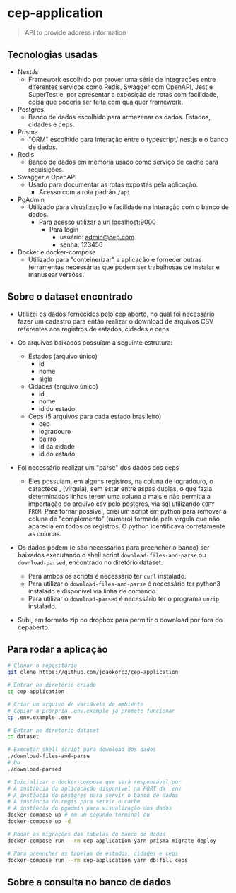 # cep-application

> API to provide address information

## Tecnologias usadas

- NestJs
  - Framework escolhido por prover uma série de integrações entre diferentes serviços como Redis, Swagger com OpenAPI, Jest e SuperTest e, por apresentar a exposição de rotas com facilidade, coisa que poderia ser feita com qualquer framework.
- Postgres
  - Banco de dados escolhido para armazenar os dados. Estados, cidades e ceps.
- Prisma
  - "ORM" escolhido para interação entre o typescript/ nestjs e o banco de dados.
- Redis
  - Banco de dados em memória usado como serviço de cache para requisições.
- Swagger e OpenAPI
  - Usado para documentar as rotas expostas pela aplicação.
    - Acesso com a rota padrão `/api`
- PgAdmin
  - Utilizado para visualização e facilidade na interação com o banco de dados.
    - Para acesso utilizar a url [localhost:9000](http://localhost:9000)
      - Para login
        - usuário: admin@cep.com
        - senha: 123456
- Docker e docker-compose
  - Utilizado para "conteinerizar" a aplicação e fornecer outras ferramentas necessárias que podem ser trabalhosas de instalar e manusear versões.
  
## Sobre o dataset encontrado

- Utilizei os dados fornecidos pelo [cep aberto](https://www.cepaberto.com/), no qual foi necessário fazer um cadastro para então realizar o download de arquivos CSV referentes aos registros de estados, cidades e ceps.

- Os arquivos baixados possuíam a seguinte estrutura:
    - Estados (arquivo único)
      - id
      - nome
      - sigla
    - Cidades (arquivo único)
      - id
      - nome
      - id do estado
    - Ceps (5 arquivos para cada estado brasileiro) 
      - cep
      - logradouro
      - bairro
      - id da cidade
      - id do estado
- Foi necessário realizar um "parse" dos dados dos ceps
  - Eles possuíam, em alguns registros, na coluna de logradouro, o caractece , (vírgula), sem estar entre aspas duplas, o que fazia determinadas linhas terem uma coluna a mais e não permitia a importação do arquivo csv pelo postgres, via sql utilizando `COPY FROM`. Para tornar possível, criei um script em python para remover a coluna de "complemento" (número) formada pela vírgula que não aparecia em todos os registros. O python identificava corretamente as colunas.
- Os dados podem (e são necessários para preencher o banco) ser baixados executando o shell script `download-files-and-parse` ou `download-parsed`, encontrado no diretório dataset.
  - Para ambos os scripts é necessário ter `curl` instalado.
  - Para utilizar o `download-files-and-parse` é necessário ter python3 instalado e disponível via linha de comando.
  - Para utilizar o `download-parsed` é necessário ter o programa `unzip` instalado.
- Subi, em formato zip no dropbox para permitir o download por fora do cepaberto.

## Para rodar a aplicação
```bash
# Clonar o repositório
git clone https://github.com/joaokorcz/cep-application

# Entrar no diretório criado
cd cep-application

# Criar um arquivo de variáveis de ambiente
# Copiar a prórpria .env.example já promete funcionar
cp .env.example .env

# Entrar no dirétorio dataset
cd dataset

# Executar shell script para download dos dados
./download-files-and-parse
# Ou
./download-parsed

# Inicializar o docker-compose que será responsável por
# A instância da aplicacação disponível na PORT da .env
# A instância do postgres para servir o banco de dados
# A instância do regis para servir o cache
# A instância do pgadmin para visualização dos dados
docker-compose up # em um segundo terminal ou
docker-compose up -d

# Rodar as migrações das tabelas do banco de dados
docker-compose run --rm cep-application yarn prisma migrate deploy

# Para preencher as tabelas de estados, cidades e ceps
docker-compose run --rm cep-application yarn db:fill_ceps
```

## Sobre a consulta no banco de dados